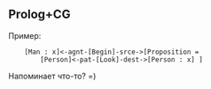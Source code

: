 ## Prolog+CG

Пример:

        [Man : x]<-agnt-[Begin]-srce->[Proposition = 
            [Person]<-pat-[Look]-dest->[Person : x] ]

Напоминает что-то? =)